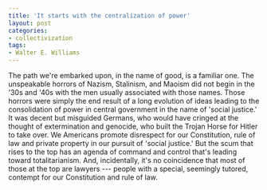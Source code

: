 ```yaml
---
title: 'It starts with the centralization of power'
layout: post
categories:
- collectivization
tags:
- Walter E. Williams
---
```


The path we're embarked upon, in the name of good, is a familiar one. The unspeakable horrors of Nazism, Stalinism, and Maoism did not begin in the '30s and '40s with the men usually associated with those names. Those horrors were simply the end result of a long evolution of ideas leading to the consolidation of power in central government in the name of 'social justice.' It was decent but misguided Germans, who would have cringed at the thought of extermination and genocide, who built the Trojan Horse for Hitler to take over. We Americans promote disrespect for our Constitution, rule of law and private property in our pursuit of 'social justice.' But the scum that rises to the top has an agenda of command and control that's leading toward totalitarianism. And, incidentally, it's no coincidence that most of those at the top are lawyers --- people with a special, seemingly tutored, contempt for our Constitution and rule of law.